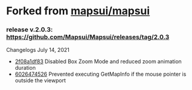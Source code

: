 # Forked from <a href="https://github.com/Mapsui/Mapsui" target="_blank">mapsui/mapsui</a>
### release v.2.0.3: https://github.com/Mapsui/Mapsui/releases/tag/2.0.3

Changelogs July 14, 2021
- <a href="https://github.com/bugarinov/Mapsui/commit/2f08a1df83639067724fe619a6760beb4513db39">2f08a1df83</a> Disabled Box Zoom Mode and reduced zoom animation duration
- <a href="https://github.com/bugarinov/Mapsui/commit/60264745262c86acd8ac155bbc29a4823f1329b0">6026474526</a> Prevented executing GetMapInfo if the mouse pointer is outside the viewport
